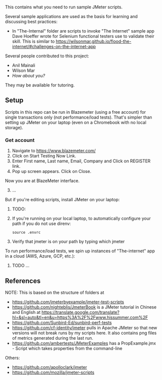 This contains what you need to run sample JMeter scripts.

Several sample applications are used as the basis for learning and discussing best practices:

   * In "The-Internal" folder are scripts to invoke "The Internet" sample app Dave Hoeffer wrote for Selenium functional testers use to validate their skill. This is similar to https://wilsonmar.github.io/flood-the-internet/#challenges-on-the-internet-app

Several people contributed to this project:
   * Anil Mainali 
   * Wilson Mar
   * <em>How about you?</em>

They may be available for tutoring.

## Setup

Scripts in this repo can be run in Blazemeter (using a free account) for single transactions only (not performance/load tests).
That's simpler than setting up JMeter on your laptop (even on a Chromebook with no local storage).

### Get account

1. Navigate to https://www.blazemeter.com/
2. Click on Start Testing Now Link.
3. Enter First name, Last name, Email, Company and Click on REGISTER link.
4. Pop up screen appears. Click on Close.

Now you are at BlazeMeter interface.

3. ...

But if you're editing scripts, install JMeter on your laptop:

1. TODO:
2. If you're running on your local laptop, to automatically configure your path if you do not use direnv:

   `source .envrc`

3. Verify that jmeter is on your path by typing which jmeter

To run performance/load tests, we spin up instances of "The-internet" app in a cloud (AWS, Azure, GCP, etc.):

1. TODO ...


## References

NOTE: This is based on the structure of folders at
* https://github.com/jmeterbyexample/jmeter-test-scripts
* https://github.com/nighteblis/JmeterBook is a JMeter tutorial in Chinese and English at https://translate.google.com/translate?hl=&sl=auto&tl=en&u=https%3A%2F%2Fwww.hissummer.com%2F
* https://github.com/Sunbird-Ed/sunbird-perf-tests
* https://github.com/cf-identity/jmeter pulls in Apache JMeter so that new versions will not break runs by my scripts here.
   It also contains png files of metrics generated during the last run.
* https://github.com/ambertests/JMeterExamples has a PropExample.jmx - Script which takes properties from the command-line

Others:
* https://github.com/apolloclark/jmeter
* https://github.com/mozilla/jmeter-scripts

